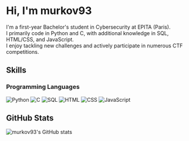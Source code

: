 # Hi, I'm murkov93

I'm a first-year Bachelor's student in Cybersecurity at EPITA (Paris).  
I primarily code in Python and C, with additional knowledge in SQL, HTML/CSS, and JavaScript.  
I enjoy tackling new challenges and actively participate in numerous CTF competitions.



## Skills

### Programming Languages
<p>
  <img src="https://img.shields.io/badge/Python-000000?style=for-the-badge&logo=python&logoColor=ffffff" alt="Python"/>
  <img src="https://img.shields.io/badge/C-000000?style=for-the-badge&logo=c&logoColor=ffffff" alt="C"/>
  <img src="https://img.shields.io/badge/SQL-000000?style=for-the-badge&logo=mysql&logoColor=ffffff" alt="SQL"/>
  <img src="https://img.shields.io/badge/HTML-000000?style=for-the-badge&logo=html5&logoColor=ffffff" alt="HTML"/>
  <img src="https://img.shields.io/badge/CSS-000000?style=for-the-badge&logo=css3&logoColor=ffffff" alt="CSS"/>
  <img src="https://img.shields.io/badge/JavaScript-000000?style=for-the-badge&logo=javascript&logoColor=ffffff" alt="JavaScript"/>
</p>




## GitHub Stats

![murkov93's GitHub stats](https://github-readme-stats.vercel.app/api?username=murkov93&show_icons=true&bg_color=936a4f&title_color=e5d8d0&text_color=e5d8d0&icon_color=e5d8d0&border_color=e5d8d0)

